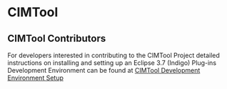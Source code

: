 # CIMTool

## CIMTool Contributors

For developers interested in contributing to the CIMTool Project detailed instructions on installing and setting up an Eclipse 3.7 (Indigo) Plug-ins Development Environment can be  found at [CIMTool Development Environment Setup](https://github.com/CIMug-org/CIMTool/blob/gh-pages/dev-env-setup.md)
